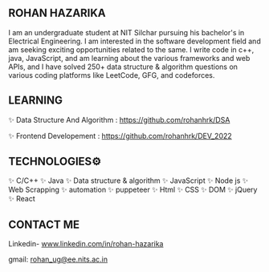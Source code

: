 ## ROHAN HAZARIKA

I am an undergraduate student at NIT Silchar pursuing his bachelor's in Electrical Engineering. I am interested in the software development field and am seeking exciting opportunities related to the same. I write code in c++, java, JavaScript, and am learning about the various frameworks and web APIs, and I have solved 250+ data structure & algorithm questions on various coding platforms like LeetCode, GFG, and codeforces.

## LEARNING

✨ Data Structure And Algorithm : https://github.com/rohanhrk/DSA

✨ Frontend Developement : https://github.com/rohanhrk/DEV_2022

## TECHNOLOGIES⚙

✨ C/C++
✨ Java
✨ Data structure & algorithm
✨ JavaScript
✨ Node js
✨ Web Scrapping
✨ automation
✨ puppeteer
✨ Html
✨ CSS
✨ DOM
✨ jQuery
✨ React

## CONTACT ME

Linkedin- www.linkedin.com/in/rohan-hazarika

gmail: rohan_ug@ee.nits.ac.in
